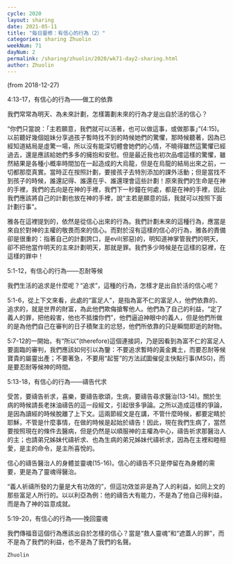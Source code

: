 ```yaml
---
cycle: 2020
layout: sharing
date: 2021-05-11
title: "每日靈修：有信心的行為（2）"
categories: sharing Zhuolin
weekNum: 71
dayNum: 2
permalink: /sharing/zhuolin/2020/wk71-day2-sharing.html
author: Zhuolin
---
```

(from 2018-12-27)

4:13-17，有信心的行為——做工的依靠  

我們常常為明天、為未來計劃，怎樣籌劃未來的行為才是出自於活的信心？  

“你們只當說：「主若願意，我們就可以活著，也可以做這事，或做那事」”(4:15)。以前聽好幾個姐妹分享過孩子暫時找不到的時候她們的驚懼，那時候聽著，因為已經知道結局是虛驚一場，所以沒有能深切體會她們的心情，不曉得雖然這驚懼已經過去，還是應該給她們多多的擁抱和安慰。但是最近我也初次品嚐這樣的驚懼，雖然結果是各種小概率時間加在一起造成的大烏龍，但是在烏龍的結局出來之前，一切都那麼真實。當時正在按照計劃，要接孩子去特別添加的課外活動；但是當找不到孩子的時候，誰還記得、誰還在乎、誰還理會這些計劃！原來我們的生命是在神的手裡，我們的去向是在神的手裡，我們下一秒鐘在何處，都是在神的手裡，因此我們應該將自己的計劃也放在神的手裡，說“主若是願意的話，我就可以按照下面計劃行事”。  

雅各在這裡提到的，依然是從信心出來的行為。我們計劃未來的這種行為，應當是來自於對神的主權的敬畏而來的信心。而對於沒有這樣的信心的行為，雅各的責備卻是很重的：指著自己的計劃誇口，是evil(邪惡)的，明知道神掌管我們的明天，卻不把他當作明天的主來計劃明天，那就是罪。我們多少時候是在這樣的惡裡，在這樣的罪中！  

5:1-12，有信心的行為——忍耐等候  

我們生活的追求是什麼呢？“追求”，這種的行為，怎樣才是出自於活的信心呢？  

5:1-6，從上下文來看，此處的“富足人”，是指為富不仁的富足人，他們依靠的、追求的，就是世界的財富，為此他們欺侮搶奪他人。他們為了自己的利益，“定了義人的罪，把他殺害，他也不抵擋你們”，他們逼迫神眼中的義人，但是他們所做的是為他們自己在審判的日子積聚主的忿怒，他們所依靠的只是瞬間即逝的財物。  

5:7-12的一開始，有“所以”(therefore)這個連接詞，乃是因看到為富不仁的富足人要面臨的審判，我們應該如何引以為鑒：不要追求暫時的黃金糞土，而要忍耐等候寶貴的屬靈出產；不要著急，不要用“起誓”的方法試圖催促主快點行事(MSG)，而是要忍耐等候神的時間。  

5:13-18，有信心的行為——禱告代求  

受苦，要禱告祈求，喜樂，要禱告歌頌，生病，要禱告尋求醫治(13-14)。關於生病的時候請長老抹油禱告的這一段經文，引起很多爭論。之所以造成這樣的爭論，是因為讀經的時候脫離了上下文。這兩節經文是在講，不管什麼時候，都要定睛於耶穌，不管是什麼事情，在做的時候是起始於禱告！因此，現在我們生病了，當然要按照現在的條件去醫病，但是仍然是以順服神的主權為中心，禱告祈求那醫治人的主；也請弟兄姊妹代禱祈求、也為生病的弟兄姊妹代禱祈求，因為在主裡和睦相愛，是主的命令，是主所喜悅的。  

信心的禱告醫治人的身體並靈魂(15-16)。信心的禱告不只是停留在為身體的需要，更是為了靈魂得醫治。  

“義人祈禱所發的力量是大有功效的”，但這功效並非是為了人的利益，如同上文的那些富足人所行的。以以利亞為例：他的禱告大有能力，不是為了他自己得利益，而是為了神的旨意成就。  

5:19-20，有信心的行為——挽回靈魂  

我們傳福音這個行為應該出自於怎樣的信心？當是“救人靈魂”和“遮蓋人的罪”，而不是為了我們的利益，也不是為了我們的名聲。  

`Zhuolin`  
